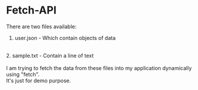 # Fetch-API

There are two files available:
<br>
1. user.json - Which contain objects of data
<br>
2. sample.txt - Contain a line of text
<br>
<br>
I am trying to fetch the data from these files into my application dynamically using "fetch".
<br>
It's just for demo purpose.
